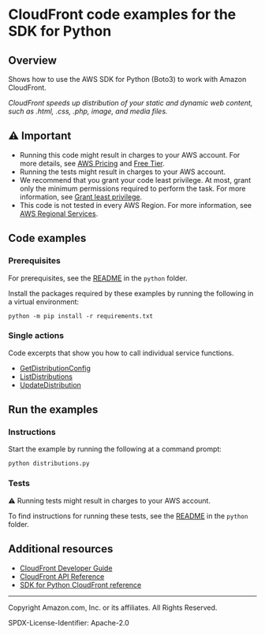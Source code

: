 # CloudFront code examples for the SDK for Python

## Overview

Shows how to use the AWS SDK for Python (Boto3) to work with Amazon CloudFront.

<!--custom.overview.start-->
<!--custom.overview.end-->

_CloudFront speeds up distribution of your static and dynamic web content, such as .html, .css, .php, image, and media files._

## ⚠ Important

* Running this code might result in charges to your AWS account. For more details, see [AWS Pricing](https://aws.amazon.com/pricing/) and [Free Tier](https://aws.amazon.com/free/).
* Running the tests might result in charges to your AWS account.
* We recommend that you grant your code least privilege. At most, grant only the minimum permissions required to perform the task. For more information, see [Grant least privilege](https://docs.aws.amazon.com/IAM/latest/UserGuide/best-practices.html#grant-least-privilege).
* This code is not tested in every AWS Region. For more information, see [AWS Regional Services](https://aws.amazon.com/about-aws/global-infrastructure/regional-product-services).

<!--custom.important.start-->
<!--custom.important.end-->

## Code examples

### Prerequisites

For prerequisites, see the [README](../../README.md#Prerequisites) in the `python` folder.

Install the packages required by these examples by running the following in a virtual environment:

```
python -m pip install -r requirements.txt
```

<!--custom.prerequisites.start-->
<!--custom.prerequisites.end-->

### Single actions

Code excerpts that show you how to call individual service functions.

- [GetDistributionConfig](distributions.py#L14)
- [ListDistributions](distributions.py#L26)
- [UpdateDistribution](distributions.py#L48)


<!--custom.examples.start-->
<!--custom.examples.end-->

## Run the examples

### Instructions


<!--custom.instructions.start-->
Start the example by running the following at a command prompt:

```
python distributions.py
```
<!--custom.instructions.end-->



### Tests

⚠ Running tests might result in charges to your AWS account.


To find instructions for running these tests, see the [README](../../README.md#Tests)
in the `python` folder.



<!--custom.tests.start-->
<!--custom.tests.end-->

## Additional resources

- [CloudFront Developer Guide](https://docs.aws.amazon.com/AmazonCloudFront/latest/DeveloperGuide/Introduction.html)
- [CloudFront API Reference](https://docs.aws.amazon.com/cloudfront/latest/APIReference/Welcome.html)
- [SDK for Python CloudFront reference](https://boto3.amazonaws.com/v1/documentation/api/latest/reference/services/cloudfront.html)

<!--custom.resources.start-->
<!--custom.resources.end-->

---

Copyright Amazon.com, Inc. or its affiliates. All Rights Reserved.

SPDX-License-Identifier: Apache-2.0